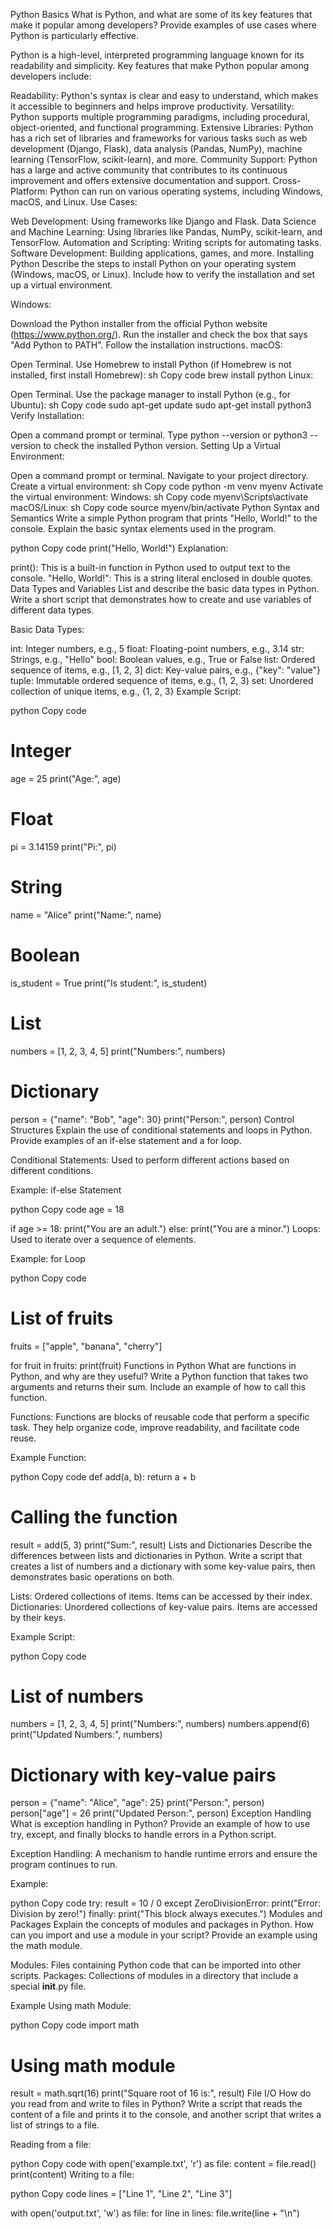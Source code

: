 Python Basics
What is Python, and what are some of its key features that make it popular among developers? Provide examples of use cases where Python is particularly effective.

Python is a high-level, interpreted programming language known for its readability and simplicity. Key features that make Python popular among developers include:

Readability: Python's syntax is clear and easy to understand, which makes it accessible to beginners and helps improve productivity.
Versatility: Python supports multiple programming paradigms, including procedural, object-oriented, and functional programming.
Extensive Libraries: Python has a rich set of libraries and frameworks for various tasks such as web development (Django, Flask), data analysis (Pandas, NumPy), machine learning (TensorFlow, scikit-learn), and more.
Community Support: Python has a large and active community that contributes to its continuous improvement and offers extensive documentation and support.
Cross-Platform: Python can run on various operating systems, including Windows, macOS, and Linux.
Use Cases:

Web Development: Using frameworks like Django and Flask.
Data Science and Machine Learning: Using libraries like Pandas, NumPy, scikit-learn, and TensorFlow.
Automation and Scripting: Writing scripts for automating tasks.
Software Development: Building applications, games, and more.
Installing Python
Describe the steps to install Python on your operating system (Windows, macOS, or Linux). Include how to verify the installation and set up a virtual environment.

Windows:

Download the Python installer from the official Python website (https://www.python.org/).
Run the installer and check the box that says "Add Python to PATH".
Follow the installation instructions.
macOS:

Open Terminal.
Use Homebrew to install Python (if Homebrew is not installed, first install Homebrew):
sh
Copy code
brew install python
Linux:

Open Terminal.
Use the package manager to install Python (e.g., for Ubuntu):
sh
Copy code
sudo apt-get update
sudo apt-get install python3
Verify Installation:

Open a command prompt or terminal.
Type python --version or python3 --version to check the installed Python version.
Setting Up a Virtual Environment:

Open a command prompt or terminal.
Navigate to your project directory.
Create a virtual environment:
sh
Copy code
python -m venv myenv
Activate the virtual environment:
Windows:
sh
Copy code
myenv\Scripts\activate
macOS/Linux:
sh
Copy code
source myenv/bin/activate
Python Syntax and Semantics
Write a simple Python program that prints "Hello, World!" to the console. Explain the basic syntax elements used in the program.

python
Copy code
print("Hello, World!")
Explanation:

print(): This is a built-in function in Python used to output text to the console.
"Hello, World!": This is a string literal enclosed in double quotes.
Data Types and Variables
List and describe the basic data types in Python. Write a short script that demonstrates how to create and use variables of different data types.

Basic Data Types:

int: Integer numbers, e.g., 5
float: Floating-point numbers, e.g., 3.14
str: Strings, e.g., "Hello"
bool: Boolean values, e.g., True or False
list: Ordered sequence of items, e.g., [1, 2, 3]
dict: Key-value pairs, e.g., {"key": "value"}
tuple: Immutable ordered sequence of items, e.g., (1, 2, 3)
set: Unordered collection of unique items, e.g., {1, 2, 3}
Example Script:

python
Copy code
# Integer
age = 25
print("Age:", age)

# Float
pi = 3.14159
print("Pi:", pi)

# String
name = "Alice"
print("Name:", name)

# Boolean
is_student = True
print("Is student:", is_student)

# List
numbers = [1, 2, 3, 4, 5]
print("Numbers:", numbers)

# Dictionary
person = {"name": "Bob", "age": 30}
print("Person:", person)
Control Structures
Explain the use of conditional statements and loops in Python. Provide examples of an if-else statement and a for loop.

Conditional Statements: Used to perform different actions based on different conditions.

Example: if-else Statement

python
Copy code
age = 18

if age >= 18:
    print("You are an adult.")
else:
    print("You are a minor.")
Loops: Used to iterate over a sequence of elements.

Example: for Loop

python
Copy code
# List of fruits
fruits = ["apple", "banana", "cherry"]

for fruit in fruits:
    print(fruit)
Functions in Python
What are functions in Python, and why are they useful? Write a Python function that takes two arguments and returns their sum. Include an example of how to call this function.

Functions: Functions are blocks of reusable code that perform a specific task. They help organize code, improve readability, and facilitate code reuse.

Example Function:

python
Copy code
def add(a, b):
    return a + b

# Calling the function
result = add(5, 3)
print("Sum:", result)
Lists and Dictionaries
Describe the differences between lists and dictionaries in Python. Write a script that creates a list of numbers and a dictionary with some key-value pairs, then demonstrates basic operations on both.

Lists: Ordered collections of items. Items can be accessed by their index.
Dictionaries: Unordered collections of key-value pairs. Items are accessed by their keys.

Example Script:

python
Copy code
# List of numbers
numbers = [1, 2, 3, 4, 5]
print("Numbers:", numbers)
numbers.append(6)
print("Updated Numbers:", numbers)

# Dictionary with key-value pairs
person = {"name": "Alice", "age": 25}
print("Person:", person)
person["age"] = 26
print("Updated Person:", person)
Exception Handling
What is exception handling in Python? Provide an example of how to use try, except, and finally blocks to handle errors in a Python script.

Exception Handling: A mechanism to handle runtime errors and ensure the program continues to run.

Example:

python
Copy code
try:
    result = 10 / 0
except ZeroDivisionError:
    print("Error: Division by zero!")
finally:
    print("This block always executes.")
Modules and Packages
Explain the concepts of modules and packages in Python. How can you import and use a module in your script? Provide an example using the math module.

Modules: Files containing Python code that can be imported into other scripts.
Packages: Collections of modules in a directory that include a special __init__.py file.

Example Using math Module:

python
Copy code
import math

# Using math module
result = math.sqrt(16)
print("Square root of 16 is:", result)
File I/O
How do you read from and write to files in Python? Write a script that reads the content of a file and prints it to the console, and another script that writes a list of strings to a file.

Reading from a file:

python
Copy code
with open('example.txt', 'r') as file:
    content = file.read()
    print(content)
Writing to a file:

python
Copy code
lines = ["Line 1", "Line 2", "Line 3"]

with open('output.txt', 'w') as file:
    for line in lines:
        file.write(line + "\n")

